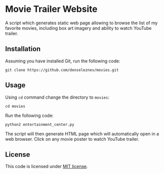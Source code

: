 # Movie Trailer Website
A script which generates static web page allowing to browse the list of my
favorite movies, including box art imagery and ability to watch YouTube
trailer.

## Installation
Assuming you have installed Git, run the following code:

`git clone https://github.com/denseleznev/movies.git`

## Usage

Using `cd` command change the directory to `movies`:

`cd movies`

Run the following code:

`python2 entertainment_center.py`

The script will then generate HTML page which will automatically open in a
web browser. Click on any movie poster to watch YouTube trailer.

## License
This code is licensed under [MIT license](LICENSE.md).
